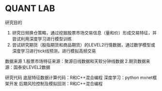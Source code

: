 # QUANT LAB

研究目的
1. 研究日频换仓策略，通过挖掘股票市场交易信息（量和价）形成交易特征，并尝试利用深度学习进行模型训练
2. 尝试研究期货（股指期货和商品期货）的LEVEL2行情数据，通过数学模型或深度学习进行tick线预测，进行模拟高频交易

数据来源
1.股票市场特征来源：聚源日线数据和天软分钟线数据
2.期货数据来源：国泰安LEVEL2数据

研究代码
底层特征数据计算代码：R和C++混合编程
深度学习：python mxnet框架开发
后期风险控制及模拟回测：R和C++混合编程